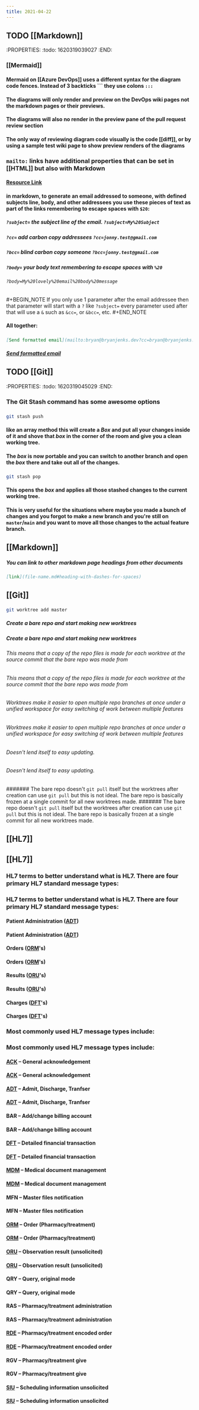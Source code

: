 ```yaml
---
title: 2021-04-22
---
```


## TODO [[Markdown]] 
:PROPERTIES:
:todo: 1620319039027
:END:
### [[Mermaid]]
#### Mermaid on [[Azure DevOps]] uses a different syntax for the diagram code fences. Instead of 3 backticks \`\`\`  they use colons `:::`
#### The diagrams will only render and preview on the DevOps wiki pages not the markdown pages or their previews.
#### The diagrams will also no render in the preview pane of the pull request review section
#### The only way of reviewing diagram code visually is the code [[diff]], or by using a sample test wiki page to show preview renders of the diagrams
### `mailto:` links have additional properties that can be set in [[HTML]] but also with Markdown
#### [Resource Link](https://css-tricks.com/snippets/html/mailto-links/)
#### in markdown, to generate an email addressed to someone, with defined subjects line, body, and other addressees you use these pieces of text as part of the links remembering to escape spaces with `$20`:
##### `?subject=` the subject line of the email. `?subject=My%20Subject`
##### `?cc=` add carbon copy addressees `?cc=jonny.test@gmail.com`
##### `?bcc=` blind carbon copy someone `?bcc=jonny.test@gmail.com`
##### `?body=` your body text remembering to escape spaces with `%20`
###### `?body=My%20lovely%20email%20body%20message`
##### 
#+BEGIN_NOTE
If you only use 1 parameter after the email addressee then that parameter will start with a `?` like `?subject=` every parameter used after that will use a `&` such as `&cc=`, or `&bcc=`, etc.
#+END_NOTE
#### All together:
##### 
```markdown
[Send formatted email](mailto:bryan@bryanjenks.dev?cc=bryan@bryanjenks.dev&bcc=bryan@bryanjenks.dev&subject=My%20Subject%20Line&body=My%20lovely%20email%20body%20message)
```
##### [Send formatted email](mailto:bryan@bryanjenks.dev?cc=bryan@bryanjenks.dev&bcc=bryan@bryanjenks.dev&subject=My%20Subject%20Line&body=My%20lovely%20email%20body%20message)
## TODO [[Git]] 
:PROPERTIES:
:todo: 1620319045029
:END:
### The Git Stash command has some awesome options
###
```bash
git stash push 
```
#### like an array method this will create a _Box_ and put all your changes inside of it and shove that _box_ in the corner of the room and give you a clean working tree.
#### The _box_ is now portable and you can switch to another branch and open the _box_ there and take out all of the changes.
###
```bash
git stash pop
```
#### This opens the _box_ and applies all those stashed changes to the current working tree.
#### This is very useful for the situations where maybe you made a bunch of changes and you forgot to make a new branch and you're still on `master`/`main` and you want to move all those changes to the actual feature branch.
## [[Markdown]]
##### You can link to other markdown page headings from other documents
#### 
```markdown
[link](file-name.md#heading-with-dashes-for-spaces)
```
## [[Git]]
#### 
```bash
git worktree add master
```
##### Create a bare repo and start making new worktrees
##### Create a bare repo and start making new worktrees
###### This means that a copy of the repo files is made for each worktree at the source commit that the bare repo was made from
###### This means that a copy of the repo files is made for each worktree at the source commit that the bare repo was made from
###### Worktrees make it easier to open multiple repo branches at once under a unified workspace for easy switching of work between multiple features
###### Worktrees make it easier to open multiple repo branches at once under a unified workspace for easy switching of work between multiple features
###### Doesn't lend itself to easy updating.
###### Doesn't lend itself to easy updating.
####### The bare repo doesn't `git pull` itself but the worktrees after creation can use `git pull` but this is not ideal. The bare repo is basically frozen at a single commit for all new worktrees made.
####### The bare repo doesn't `git pull` itself but the worktrees after creation can use `git pull` but this is not ideal. The bare repo is basically frozen at a single commit for all new worktrees made.
## [[HL7]]
## [[HL7]]
### HL7 terms to better understand what is HL7. There are four primary HL7 standard message types:
### HL7 terms to better understand what is HL7. There are four primary HL7 standard message types:
#### Patient Administration ([ADT](http://www.corepointhealth.com/resource-center/hl7-resources/hl7-adt))
#### Patient Administration ([ADT](http://www.corepointhealth.com/resource-center/hl7-resources/hl7-adt))
#### Orders ([ORM](http://www.corepointhealth.com/resource-center/hl7-resources/hl7-orm-message)'s)
#### Orders ([ORM](http://www.corepointhealth.com/resource-center/hl7-resources/hl7-orm-message)'s)
#### Results ([ORU](http://www.corepointhealth.com/resource-center/hl7-resources/hl7-oru-message)'s)
#### Results ([ORU](http://www.corepointhealth.com/resource-center/hl7-resources/hl7-oru-message)'s)
#### Charges ([DFT](http://www.corepointhealth.com/resource-center/hl7-resources/hl7-dft-detail-financial-transaction)'s)
#### Charges ([DFT](http://www.corepointhealth.com/resource-center/hl7-resources/hl7-dft-detail-financial-transaction)'s)
### Most commonly used HL7 message types include:
### Most commonly used HL7 message types include:
#### [ACK](https://corepointhealth.com/resource-center/hl7-resources/hl7-acknowledgement-ack) – General acknowledgement
#### [ACK](https://corepointhealth.com/resource-center/hl7-resources/hl7-acknowledgement-ack) – General acknowledgement
#### [ADT](https://corepointhealth.com/resource-center/hl7-resources/hl7-adt) – Admit, Discharge, Tranfser
#### [ADT](https://corepointhealth.com/resource-center/hl7-resources/hl7-adt) – Admit, Discharge, Tranfser
#### BAR – Add/change billing account
#### BAR – Add/change billing account
#### [DFT](https://corepointhealth.com/resource-center/hl7-resources/hl7-dft-detail-financial-transaction) – Detailed financial transaction
#### [DFT](https://corepointhealth.com/resource-center/hl7-resources/hl7-dft-detail-financial-transaction) – Detailed financial transaction
#### [MDM](https://corepointhealth.com/resource-center/hl7-resources/hl7-mdm-message) – Medical document management
#### [MDM](https://corepointhealth.com/resource-center/hl7-resources/hl7-mdm-message) – Medical document management
#### MFN – Master files notification
#### MFN – Master files notification
#### [ORM](https://corepointhealth.com/resource-center/hl7-resources/hl7-orm-message) – Order (Pharmacy/treatment)
#### [ORM](https://corepointhealth.com/resource-center/hl7-resources/hl7-orm-message) – Order (Pharmacy/treatment)
#### [ORU](https://corepointhealth.com/resource-center/hl7-resources/hl7-oru-message) – Observation result (unsolicited)
#### [ORU](https://corepointhealth.com/resource-center/hl7-resources/hl7-oru-message) – Observation result (unsolicited)
#### QRY – Query, original mode
#### QRY – Query, original mode
#### RAS – Pharmacy/treatment administration
#### RAS – Pharmacy/treatment administration
#### [RDE](https://corepointhealth.com/resource-center/hl7-resources/hl7-rde-message-pharmacy) – Pharmacy/treatment encoded order
#### [RDE](https://corepointhealth.com/resource-center/hl7-resources/hl7-rde-message-pharmacy) – Pharmacy/treatment encoded order
#### RGV – Pharmacy/treatment give
#### RGV – Pharmacy/treatment give
#### [SIU](https://corepointhealth.com/resource-center/hl7-resources/hl7-siu-message) – Scheduling information unsolicited
#### [SIU](https://corepointhealth.com/resource-center/hl7-resources/hl7-siu-message) – Scheduling information unsolicited
